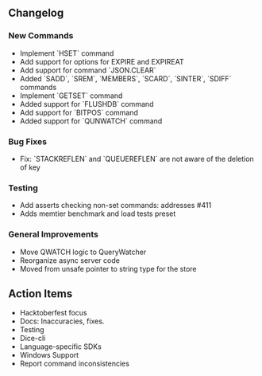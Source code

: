 ---
---

## Changelog

### New Commands

- Implement \`HSET\` command
- Add support for options for EXPIRE and EXPIREAT
- Add support for command \`JSON.CLEAR\`
- Added \`SADD\`, \`SREM\`, \`MEMBERS\`, \`SCARD\`, \`SINTER\`, \`SDIFF\` commands
- Implement \`GETSET\` command
- Added support for \`FLUSHDB\` command
- Add support for \`BITPOS\` command
- Added support for \`QUNWATCH\` command

### Bug Fixes

- Fix: \`STACKREFLEN\` and \`QUEUEREFLEN\` are not aware of the deletion of key

### Testing

- Add asserts checking non-set commands: addresses \#411
- Adds memtier benchmark and load tests preset

### General Improvements

- Move QWATCH logic to QueryWatcher
- Reorganize async server code
- Moved from unsafe pointer to string type for the store

## Action Items

- Hacktoberfest focus
- Docs: Inaccuracies, fixes.
- Testing
- Dice-cli
- Language-specific SDKs
- Windows Support
- Report command inconsistencies
